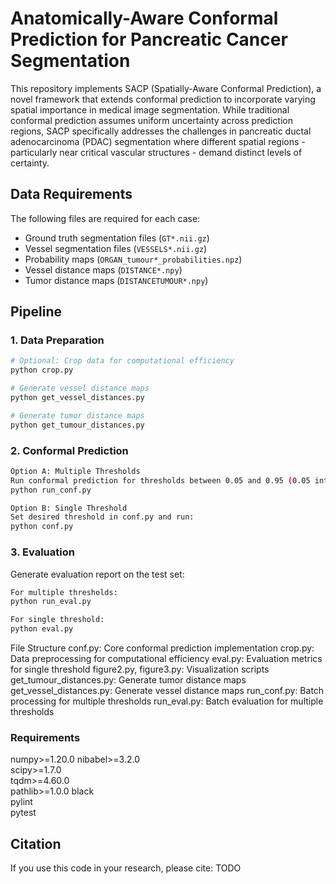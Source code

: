 # Anatomically-Aware Conformal Prediction for Pancreatic Cancer Segmentation

This repository implements SACP (Spatially-Aware Conformal Prediction), a novel framework that extends conformal prediction to incorporate varying spatial importance in medical image segmentation. While traditional conformal prediction assumes uniform uncertainty across prediction regions, SACP specifically addresses the challenges in pancreatic ductal adenocarcinoma (PDAC) segmentation where different spatial regions - particularly near critical vascular structures - demand distinct levels of certainty.

## Data Requirements

The following files are required for each case:
- Ground truth segmentation files (`GT*.nii.gz`)
- Vessel segmentation files (`VESSELS*.nii.gz`)
- Probability maps (`ORGAN_tumour*_probabilities.npz`)
- Vessel distance maps (`DISTANCE*.npy`)
- Tumor distance maps (`DISTANCETUMOUR*.npy`)

## Pipeline

### 1. Data Preparation
```bash
# Optional: Crop data for computational efficiency
python crop.py

# Generate vessel distance maps
python get_vessel_distances.py

# Generate tumor distance maps
python get_tumour_distances.py
```

### 2. Conformal Prediction

```bash
Option A: Multiple Thresholds
Run conformal prediction for thresholds between 0.05 and 0.95 (0.05 intervals):
python run_conf.py

Option B: Single Threshold
Set desired threshold in conf.py and run:
python conf.py
```

### 3. Evaluation
Generate evaluation report on the test set:
```bash
For multiple thresholds:
python run_eval.py

For single threshold:
python eval.py
```

File Structure
conf.py: Core conformal prediction implementation
crop.py: Data preprocessing for computational efficiency
eval.py: Evaluation metrics for single threshold
figure2.py, figure3.py: Visualization scripts
get_tumour_distances.py: Generate tumor distance maps
get_vessel_distances.py: Generate vessel distance maps
run_conf.py: Batch processing for multiple thresholds
run_eval.py: Batch evaluation for multiple thresholds

### Requirements

numpy>=1.20.0
nibabel>=3.2.0  
scipy>=1.7.0    
tqdm>=4.60.0    
pathlib>=1.0.0
black        
pylint        
pytest 

## Citation
If you use this code in your research, please cite: TODO
